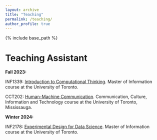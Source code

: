 ```yaml
---
layout: archive
title: "Teaching"
permalink: /teaching/
author_profile: true
---
```



{% include base_path %}

Teaching Assistant
======

**Fall 2023:**

INF1339: [Introduction to Computational Thinking](https://ischool.utoronto.ca/course/introduction-to-computational-thinking/). Master of Information course at the University of Toronto.

CCT202: [Human-Machine Communication](https://utm.calendar.utoronto.ca/course/cct202h5). Communication, Culture, Information and Technology course at the University of Toronto, Mississauga.


**Winter 2024:**

INF2178: [Experimental Design for Data Science](https://ischool.utoronto.ca/course/experimental-design-for-data-science/). Master of Information course at the University of Toronto.
